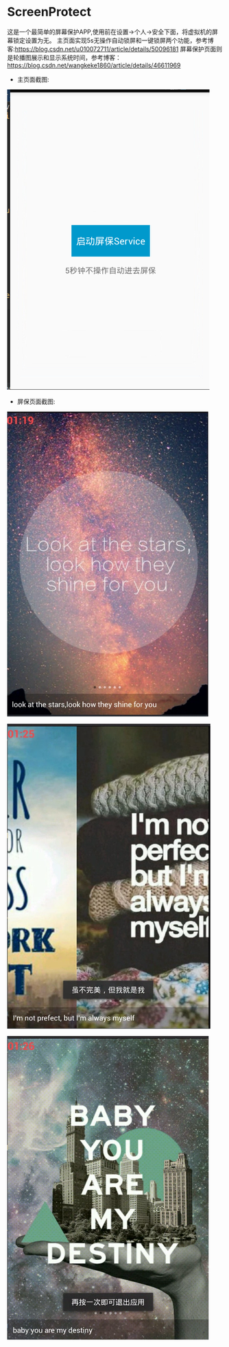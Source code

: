 # ScreenProtect
  这是一个最简单的屏幕保护APP,使用前在设置->个人->安全下面，将虚拟机的屏幕锁定设置为无。
  主页面实现5s无操作自动锁屏和一键锁屏两个功能，参考博客:https://blog.csdn.net/u010072711/article/details/50096181
  屏幕保护页面则是轮播图展示和显示系统时间，参考博客：https://blog.csdn.net/wangkeke1860/article/details/46611969
 
 - 主页面截图:
 
 ![main](https://raw.githubusercontent.com/qmh1234567/ScreenProtect/master/img/1.png)
 
 
 - 屏保页面截图:
 
 ![1](https://raw.githubusercontent.com/qmh1234567/ScreenProtect/master/img/2.png)
 
 ![2](https://raw.githubusercontent.com/qmh1234567/ScreenProtect/master/img/3.png)
 
 ![3](https://raw.githubusercontent.com/qmh1234567/ScreenProtect/master/img/4.png)
